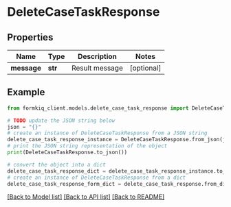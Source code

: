 # DeleteCaseTaskResponse


## Properties

Name | Type | Description | Notes
------------ | ------------- | ------------- | -------------
**message** | **str** | Result message | [optional] 

## Example

```python
from formkiq_client.models.delete_case_task_response import DeleteCaseTaskResponse

# TODO update the JSON string below
json = "{}"
# create an instance of DeleteCaseTaskResponse from a JSON string
delete_case_task_response_instance = DeleteCaseTaskResponse.from_json(json)
# print the JSON string representation of the object
print(DeleteCaseTaskResponse.to_json())

# convert the object into a dict
delete_case_task_response_dict = delete_case_task_response_instance.to_dict()
# create an instance of DeleteCaseTaskResponse from a dict
delete_case_task_response_form_dict = delete_case_task_response.from_dict(delete_case_task_response_dict)
```
[[Back to Model list]](../README.md#documentation-for-models) [[Back to API list]](../README.md#documentation-for-api-endpoints) [[Back to README]](../README.md)



